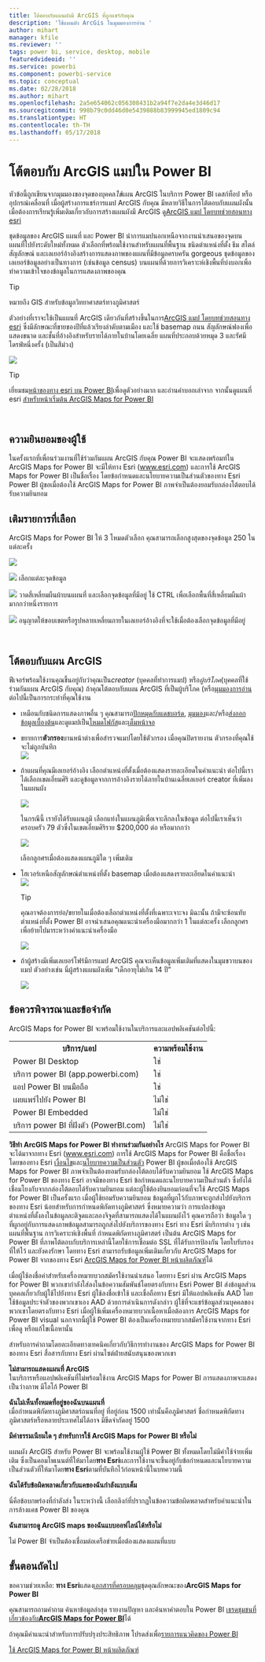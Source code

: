 ```yaml
---
title: โต้ตอบกับแผนผังมี ArcGIS ที่ถูกแชร์กับคุณ
description: 'ใช้แผนผัง ArcGis ในมุมมองการอ่าน '
author: mihart
manager: kfile
ms.reviewer: ''
tags: power bi, service, desktop, mobile
featuredvideoid: ''
ms.service: powerbi
ms.component: powerbi-service
ms.topic: conceptual
ms.date: 02/28/2018
ms.author: mihart
ms.openlocfilehash: 2a5e654062c056308431b2a94f7e2da4e3d46d17
ms.sourcegitcommit: 998b79c0dd46d0e5439888b83999945ed1809c94
ms.translationtype: HT
ms.contentlocale: th-TH
ms.lasthandoff: 05/17/2018
---
```

# <a name="interacting-with-arcgis-maps-in-power-bi"></a>โต้ตอบกับ ArcGIS แมปใน Power BI
หัวข้อนี้ถูกเขียนจากมุมมองของจุดของบุคคล*ใช้*แผน ArcGIS ในบริการ Power BI เดสก์ท็อป หรืออุปกรณ์เคลื่อนที่ เมื่อผู้สร้างการแชร์การแมป ArcGIS กับคุณ มีหลายวิธีในการโต้ตอบกับแผนผังนั้น  เมื่อต้องการเรียนรู้เพิ่มเติมเกี่ยวกับการสร้างแผนผังมี ArcGIS ดู[ArcGIS แมป โดยบทช่วยสอนทาง esri](power-bi-visualization-arcgis.md)

ชุดข้อมูลของ ArcGIS แผนที่ และ Power BI นำการแมปนอกเหนือจากงานนำเสนอของจุดบนแผนที่ไปยังระดับใหม่ทั้งหมด ตัวเลือกที่พร้อมใช้งานสำหรับแผนที่พื้นฐาน ชนิดตำแหน่งที่ตั้ง ธีม สไตล์สัญลักษณ์ และเลเยอร์อ้างอิงสร้างการแสดงภาพของแผนที่มีข้อมูลครบครัน gorgeous ชุดข้อมูลของเลเยอร์ข้อมูลอย่างเป็นทางการ (เช่นข้อมูล census) บนแผนที่ด้วยการวิเคราะห์เชิงพื้นที่บ่งบอกเพิ้อทำความเข้าใจของข้อมูลในการแสดงภาพของคุณ

> [!TIP]
> หมายถึง GIS สำหรับข้อมูลวิทยาศาสตร์ทางภูมิศาสตร์
> 

ตัวอย่างที่เราจะใช้เป็นแผนที่ ArcGIS เดียวกันที่สร้างขึ้นในการ[ArcGIS แมป โดยบทช่วยสอนทาง esri](power-bi-visualization-arcgis.md) ซึ่งมีลักษณะที่ขายของปีที่แล้วเรียงลำดับตามเมือง และใช้ basemap ถนน สัญลักษณ์ฟองเพื่อแสดงขนาด และชั้นที่อ้างอิงสำหรับรายได้ภายในบ้านโดยเฉลี่ย แผนที่ประกอบด้วยหมุด 3 และรัศมีไดรฟ์หนึ่งครั้ง (เป็นสีม่วง)

![](media/power-bi-visualizations-arcgis/power-bi-arcgis-esri-new.png)

> [!TIP]
> เยี่ยมชม[หน้าของทาง esri บน Power BI](https://www.esri.com/powerbi)เพื่อดูตัวอย่างมาก และอ่านคำบอกเล่าจาก จากนั้นดูแผนที่ esri [สำหรับหน้าเริ่มต้น ArcGIS Maps for Power BI](https://doc.arcgis.com/en/maps-for-powerbi/get-started/about-maps-for-power-bi.htm)
> 
> 

<br/>

## <a name="user-consent"></a>ความยินยอมของผู้ใช้
ในครั้งแรกที่เพื่อนร่วมงานที่ใช้ร่วมกันแผน ArcGIS กับคุณ Power BI จะแสดงพร้อมท์ใน ArcGIS Maps for Power BI จะมีให้ทาง Esri (www.esri.com) และการใช้ ArcGIS Maps for Power BI เป็นชื่อเรื่อง โดยข้อกำหนดและนโยบายความเป็นส่วนตัวของทาง Esri Power BI ผู้ขอเมื่อต้องใช้ ArcGIS Maps for Power BI ภาพจำเป็นต้องยอมรับกล่องโต้ตอบได้รับความยินยอม

## <a name="selection-tools"></a>เติมรายการที่เลือก
ArcGIS Maps for Power BI ให้ 3 โหมดตัวเลือก คุณสามารถเลือกสูงสุดของจุดข้อมูล 250 ในแต่ละครั้ง

![](media/power-bi-visualizations-arcgis/power-bi-esri-selection-tools2.png)

![](media/power-bi-visualizations-arcgis/power-bi-esri-selection-single2.png) เลือกแต่ละจุดข้อมูล

![](media/power-bi-visualizations-arcgis/power-bi-esri-selection-marquee2.png) วาดสี่เหลี่ยมผืนผ้าบนแผนที่ และเลือกจุดข้อมูลที่มีอยู่ ใช้ CTRL เพื่อเลือกพื้นที่สี่เหลี่ยมผืนผ้ามากกว่าหนึ่งรายการ

![](media/power-bi-visualizations-arcgis/power-bi-esri-selection-reference-layer2.png) อนุญาตให้ขอบเขตหรือรูปหลายเหลี่ยมภายในเลเยอร์อ้างอิงที่จะใช้เมื่อต้องเลือกจุดข้อมูลที่มีอยู่

<br/>

## <a name="interacting-with-an-arcgis-map"></a>โต้ตอบกับแผน ArcGIS
ฟีเจอร์พร้อมใช้งานคุณขึ้นอยู่กับว่าคุณเป็น*creator* (บุคคลที่ทำการแมป) หรือ*ผู้บริโภค*(บุคคลที่ใช้ร่วมกันแผน ArcGIS กับคุณ) ถ้าคุณโต้ตอบกับแผน ArcGIS ที่เป็นผู้บริโภค (หรือ[มุมมองการอ่าน](service-reading-view-and-editing-view.md)ต่อไปนี้เป็นการกระทำที่คุณใช้งาน

* เหมือนกับชนิดการแสดงภาพอื่น ๆ คุณสามารถ[ปักหมุดกับแดชบอร์ด](service-dashboard-pin-tile-from-report.md), [มุมมอง](service-reports-show-data.md)และ/หรือ[ส่งออกข้อมูลเบื้องต้น](power-bi-visualization-export-data.md)และดูแมปเป็น[โหมดโฟกัส](service-focus-mode.md)และ[เต็มหน้าจอ](service-fullscreen-mode.md)    
* ขยายการ**ตัวกรอง**บานหน้าต่างเพื่อสำรวจแมปโดยใช้ตัวกรอง เมื่อคุณปิดรายงาน ตัวกรองที่คุณใช้จะไม่ถูกบันทึก    
    ![](media/power-bi-visualizations-arcgis/power-bi-filter-newer.png)  
* ถ้าแผนที่คุณมีเลเยอร์อ้างอิง เลือกตำแหน่งที่ตั้งเมื่อต้องแสดงรายละเอียดในคำแนะนำ ต่อไปนี้เราได้เลือกเขตเอี่ยมศิริ และดูข้อมูลจากการอ้างอิงรายได้ภายในบ้านเฉลี่ยเลเยอร์ creator ที่เพิ่มลงในแผนผัง
  
    ![](media/power-bi-visualizations-arcgis/power-bi-reference-layer.png)  
  
    ในกรณีนี้ เรายังได้รับแผนภูมิ เลือกแท่งในแผนภูมิเพื่อเจาะลึกลงในข้อมูล ต่อไปนี้เราเห็นว่า ครอบครัว 79 ตัวซึ่งในเขตเอี่ยมศิริราย $200,000 ต่อ หรือมากกว่า
  
    ![](media/power-bi-visualizations-arcgis/power-bi-tooltip-chart.png)
  
    เลือกลูกศรเมื่อต้องแสดงแผนภูมิใด ๆ เพิ่มเติม
* โฮเวอร์เหนือสัญลักษณ์ตำแหน่งที่ตั้ง basemap เมื่อต้องแสดงรายละเอียดในคำแนะนำ     
  ![](media/power-bi-visualizations-arcgis/power-bi-arcgis-hover.png)
  
  > [!TIP]
  > คุณอาจต้องการย่อ/ขยายในเมื่อต้องเลือกตำแหน่งที่ตั้งที่เฉพาะเจาะจง  มิฉะนั้น ถ้ามีจะซ้อนทับตำแหน่งที่ตั้ง Power BI อาจนำเสนอคุณแนะนำเครื่องมือมากกว่า 1 ในแต่ละครั้ง เลือกลูกศรเพื่อย้ายไปมาระหว่างคำแนะนำเครื่องมือ
  > 
  > ![](media/power-bi-visualizations-arcgis/power-bi-3-screens.png)
  > 
  > 
* ถ้าผู้สร้างมีเพิ่มเลเยอร์โฟร์มีการแมป ArcGIS คุณจะเห็นข้อมูลเพิ่มเติมที่แสดงในมุมขวาบนของแมป  ตัวอย่างเช่น นี่ผู้สร้างแผนผังเพิ่ม “เด็กอายุไม่เกิน 14 ปี”
  
    ![](media/power-bi-visualizations-arcgis/power-bi-demographics.png)

## <a name="considerations-and-limitations"></a>ข้อควรพิจารณาและข้อจำกัด
ArcGIS Maps for Power BI จะพร้อมใช้งานในบริการและแอปพลิเคชันต่อไปนี้:

<table>
<tr><th>บริการ/แอป</th><th>ความพร้อมใช้งาน</th></tr>
<tr>
<td>Power BI Desktop</td>
<td>ใช่</td>
</tr>
<tr>
<td>บริการ power BI (app.powerbi.com)</td>
<td>ใช่</td>
</tr>
<tr>
<td>แอป Power BI บนมือถือ</td>
<td>ใช่</td>
</tr>
<tr>
<td>เผยแพร่ไปยัง Power BI</td>
<td>ไม่ใช่</td>
</tr>
<tr>
<td>Power BI Embedded</td>
<td>ไม่ใช่</td>
</tr>
<tr>
<td>บริการ power BI ที่ฝังตัว (PowerBI.com)</td>
<td>ไม่ใช่</td>
</tr>
</table>

**วิธีทำ ArcGIS Maps for Power BI ทำงานร่วมกันอย่างไร**
ArcGIS Maps for Power BI จะได้มาจากทาง Esri (www.esri.com) การใช้ ArcGIS Maps for Power BI คือชื่อเรื่อง โดยของทาง Esri [เงื่อนไข](https://go.microsoft.com/fwlink/?LinkID=8263222)และ[นโยบายความเป็นส่วนตัว](https://go.microsoft.com/fwlink/?LinkID=826323) Power BI ผู้ขอเมื่อต้องใช้ ArcGIS Maps for Power BI ภาพจำเป็นต้องยอมรับกล่องโต้ตอบได้รับความยินยอม  ใช้ ArcGIS Maps for Power BI ของทาง Esri อาจมีของทาง Esri ข้อกำหนดและนโยบายความเป็นส่วนตัว ซึ่งยังได้เชื่อมโยงกับจากกล่องโต้ตอบได้รับความยินยอม แต่ละผู้ใช้ต้องยินยอมก่อนที่จะใช้ ArcGIS Maps for Power BI เป็นครั้งแรก เมื่อผู้ใช้ยอมรับความยินยอม ข้อมูลที่ผูกไว้กับภาพจะถูกส่งไปยังบริการของทาง Esri น้อยสำหรับการกำหนดพิกัดทางภูมิศาสตร์ ซึ่งหมายความว่า การแปลงข้อมูลตำแหน่งที่ตั้งลงในข้อมูลละติจูดและลองจิจูดที่สามารถแสดงได้ในแผนผังไว้ คุณควรถือว่า ข้อมูลใด ๆ ที่ผูกอยู่กับการแสดงภาพข้อมูลสามารถถูกส่งไปยังบริการของทาง Esri ทาง Esri มีบริการต่าง ๆ เช่นแผนที่พื้นฐาน การวิเคราะห์เชิงพื้นที่ กำหนดพิกัดทางภูมิศาสตร์ เป็นต้น ArcGIS Maps for Power BI ที่ภาพโต้ตอบกับบริการเหล่านี้โดยใช้การเชื่อมต่อ SSL ที่ได้รับการป้องกัน โดยใบรับรองที่ให้ไว้ และยังคงรักษา โดยทาง Esri สามารถรับข้อมูลเพิ่มเติมเกี่ยวกับ ArcGIS Maps for Power BI จากของทาง Esri [ArcGIS Maps for Power BI หน้าผลิตภัณฑ์](https://www.esri.com/powerbi)ได้

เมื่อผู้ใช้ลงชื่อค่าสำหรับเครื่องหมายบวกสมัครใช้งานนำเสนอ โดยทาง Esri ผ่าน ArcGIS Maps for Power BI พวกเขากำลังใส่ลงในข้อความสัมพันธ์โดยตรงกับทาง Esri Power BI ส่งข้อมูลส่วนบุคคลเกี่ยวกับผู้ใช้ไปยังทาง Esri ผู้ใช้ลงชื่อเข้าใช้ และเชื่อถือทาง Esri มีให้แอปพลิเคชัน AAD โดยใช้ข้อมูลประจำตัวของพวกเขาเอง AAD ด้วยการดำเนินการดังกล่าว ผู้ใช้ที่จะแชร์ข้อมูลส่วนบุคคลของพวกเขาโดยตรงกับทาง Esri เมื่อผู้ใช้เพิ่มเครื่องหมายบวกเนื้อหาเมื่อต้องการ ArcGIS Maps for Power BI visual นอกจากนี้ผู้ใช้ Power BI ต้องเป็นเครื่องหมายบวกสมัครใช้งานจากทาง Esri เพื่อดู หรือแก้ไขเนื้อหานั้น 

สำหรับการคำถามโดยละเอียดทางเทคนิคเกี่ยวกับวิธีการทำงานของ ArcGIS Maps for Power BI ของทาง Esri สื่อสารกับทาง Esri ผ่านไซต์ฝ่ายสนับสนุนของพวกเขา

**ไม่สามารถแสดงแผนที่ ArcGIS**    
ในบริการหรือแอปพลิเคชันที่ไม่พร้อมใช้งาน ArcGIS Maps for Power BI การแสดงภาพจะแสดงเป็นว่างภาพ มีโลโก้ Power BI

**ฉันไม่เห็นทั้งหมดที่อยู่ของฉันบนแผนที่**    
เมื่อกำหนดพิกัดทางภูมิศาสตร์ถนนที่อยู่ ที่อยู่ก่อน 1500 เท่านั้นคือภูมิศาสตร์ ชื่อกำหนดพิกัดทางภูมิศาสตร์หรือหลายประเทศไม่ได้อาจ มีขีดจำกัดอยู่ 1500

**มีค่าธรรมเนียมใด ๆ สำหรับการใช้ ArcGIS Maps for Power BI หรือไม่**

แผนผัง ArcGIS สำหรับ Power BI จะพร้อมใช้งานผู้ใช้ Power BI ทั้งหมดโดยไม่มีค่าใช้จ่ายเพิ่มเติม ซึ่งเป็นคอมโพเนนต์ที่ให้มาโดย**ทาง Esri**และการใช้งานจะขึ้นอยู่กับข้อกำหนดและนโยบายความเป็นส่วนตัวที่ให้มาโดย**ทาง Esri**ตามที่บันทึกไว้ก่อนหน้านี้ในบทความนี้

**ฉันได้รับข้อผิดพลาดเกี่ยวกับแคของฉันกำลังแบบเต็ม**

นี่คือข้อบกพร่องที่กำลังส่ง  ในระหว่างนี้ เลือกลิงก์ที่ปรากฏในข้อความข้อผิดพลาดสำหรับคำแนะนำในการล้างแคช Power BI ของคุณ

**ฉันสามารถดู ArcGIS maps ของฉันแบบออฟไลน์ได้หรือไม่**

ไม่ Power BI จำเป็นต้องเชื่อมต่อเครือข่ายเมื่อต้องแสดงแผนที่แบบ

## <a name="next-steps"></a>ขั้นตอนถัดไป
ขอความช่วยเหลือ: **ทาง Esri**แสดง[เอกสารที่ครอบคลุม](https://go.microsoft.com/fwlink/?LinkID=828772)ชุดคุณลักษณะของ**ArcGIS Maps for Power BI**

คุณสามารถถามคำถาม ค้นหาข้อมูลล่าสุด รายงานปัญหา และค้นหาคำตอบใน Power BI [เธรดชุมชนที่เกี่ยวข้องกับ**ArcGIS Maps for Power BI**](https://go.microsoft.com/fwlink/?LinkID=828771)ได้

ถ้าคุณมีคำแนะนำสำหรับการปรับปรุงประสิทธิภาพ โปรดส่งเพื่อ[รายการแนวคิดของ Power BI](https://ideas.powerbi.com)

[ใช้ ArcGIS Maps for Power BI หน้าผลิตภัณฑ์](https://www.esri.com/powerbi)


